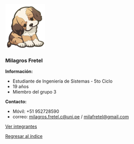 <img src="Foto github.png" alt="Perrito" style="width: 25%; height: auto;" />

### Milagros Fretel

**Información:**

  * Estudiante de Ingeniería de Sistemas - 5to Ciclo
  * 19 años
  * Miembro del grupo 3
 

**Contacto:**
  * Móvil: +51 952728590
  * correo: milagros.fretel.c@uni.pe / milafretel@gmail.com


[Ver integrantes](../integrantes.md)

[Regresar al índice](../../proyecto.md)
